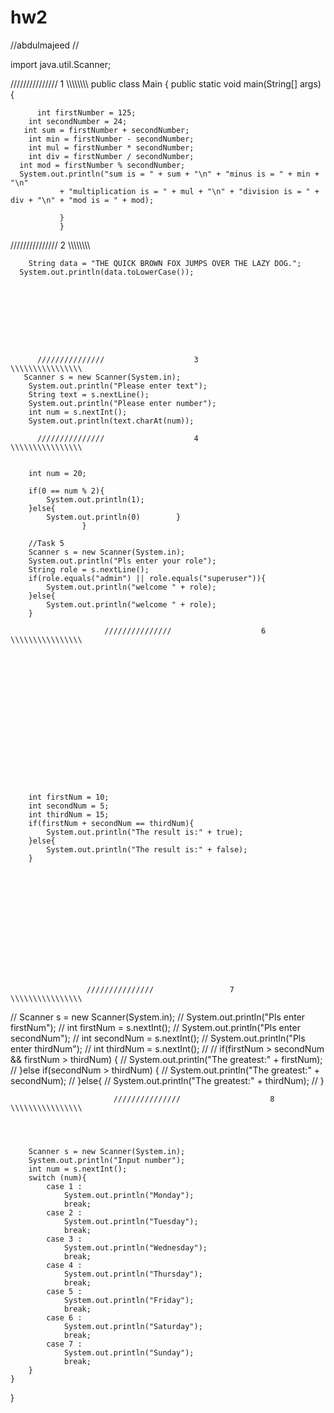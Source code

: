 # hw2

//abdulmajeed
// 

import java.util.Scanner;

   ///////////////                   1                 \\\\\\\\\\\\\\\\
public class Main {
    public static void main(String[] args) {

          int firstNumber = 125;
        int secondNumber = 24;
       int sum = firstNumber + secondNumber;
        int min = firstNumber - secondNumber;
        int mul = firstNumber * secondNumber;
        int div = firstNumber / secondNumber;
      int mod = firstNumber % secondNumber;
      System.out.println("sum is = " + sum + "\n" + "minus is = " + min + "\n"
               + "multiplication is = " + mul + "\n" + "division is = " + div + "\n" + "mod is = " + mod);
               
               }
               }
               
               
               
               
               
               
               
               
               
   ///////////////                  2                 \\\\\\\\\\\\\\\\


        String data = "THE QUICK BROWN FOX JUMPS OVER THE LAZY DOG.";
      System.out.println(data.toLowerCase());
      
      
      
      
      
      
      
      

          ///////////////                    3                   \\\\\\\\\\\\\\\\
       Scanner s = new Scanner(System.in);
        System.out.println("Please enter text");
        String text = s.nextLine();
        System.out.println("Please enter number");
        int num = s.nextInt();
        System.out.println(text.charAt(num));

          ///////////////                    4                  \\\\\\\\\\\\\\\\
          
          
        int num = 20;

        if(0 == num % 2){
            System.out.println(1);
        }else{
            System.out.println(0)        }
                    }

        //Task 5
        Scanner s = new Scanner(System.in);
        System.out.println("Pls enter your role");
        String role = s.nextLine();
        if(role.equals("admin") || role.equals("superuser")){
            System.out.println("welcome " + role);
        }else{
            System.out.println("welcome " + role);
        }

                         ///////////////                    6                   \\\\\\\\\\\\\\\\
                         
                         
                         
                         
                         
                         
                    
                         
                         
                         
                         
                         
                         
                         
                         
                         
               
        int firstNum = 10;
        int secondNum = 5;
        int thirdNum = 15;
        if(firstNum + secondNum == thirdNum){
            System.out.println("The result is:" + true);
        }else{
            System.out.println("The result is:" + false);
        }
        
        
        
        
        
        
        
        
        
        
        
        
        
        
                     ///////////////                 7                \\\\\\\\\\\\\\\\
                     
                     
                     
                     
                     
//        Scanner s = new Scanner(System.in);
//        System.out.println("Pls enter firstNum");
//        int firstNum = s.nextInt();
//        System.out.println("Pls enter secondNum");
//        int secondNum = s.nextInt();
//        System.out.println("Pls enter thirdNum");
//        int thirdNum = s.nextInt();
//
//        if(firstNum > secondNum && firstNum > thirdNum) {
//            System.out.println("The greatest:" + firstNum);
//        }else if(secondNum > thirdNum) {
//            System.out.println("The greatest:" + secondNum);
//        }else{
//            System.out.println("The greatest:" + thirdNum);
//        }















                           ///////////////                    8                   \\\\\\\\\\\\\\\\
                           
                           
                           
                           
        Scanner s = new Scanner(System.in);
        System.out.println("Input number");
        int num = s.nextInt();
        switch (num){
            case 1 :
                System.out.println("Monday");
                break;
            case 2 :
                System.out.println("Tuesday");
                break;
            case 3 :
                System.out.println("Wednesday");
                break;
            case 4 :
                System.out.println("Thursday");
                break;
            case 5 :
                System.out.println("Friday");
                break;
            case 6 :
                System.out.println("Saturday");
                break;
            case 7 :
                System.out.println("Sunday");
                break;
        }
    }
}
